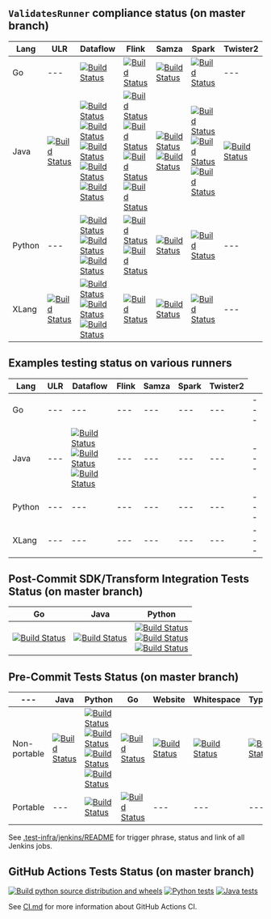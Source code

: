 <!--
    Licensed to the Apache Software Foundation (ASF) under one
    or more contributor license agreements.  See the NOTICE file
    distributed with this work for additional information
    regarding copyright ownership.  The ASF licenses this file
    to you under the Apache License, Version 2.0 (the
    "License"); you may not use this file except in compliance
    with the License.  You may obtain a copy of the License at

      http://www.apache.org/licenses/LICENSE-2.0

    Unless required by applicable law or agreed to in writing,
    software distributed under the License is distributed on an
    "AS IS" BASIS, WITHOUT WARRANTIES OR CONDITIONS OF ANY
    KIND, either express or implied.  See the License for the
    specific language governing permissions and limitations
    under the License.
-->


`ValidatesRunner` compliance status (on master branch)
--------------------------------------------------------

<table>
  <thead>
    <tr>
      <th>Lang</th>
      <th>ULR</th>
      <th>Dataflow</th>
      <th>Flink</th>
      <th>Samza</th>
      <th>Spark</th>
      <th>Twister2</th>
    </tr>
  </thead>
  <tbody>
    <tr>
      <td>Go</td>
      <td>---</td>
      <td>
        <a href="https://ci-beam.apache.org/job/beam_PostCommit_Go/lastCompletedBuild/">
          <img alt="Build Status" src="https://ci-beam.apache.org/job/beam_PostCommit_Go/lastCompletedBuild/badge/icon">
        </a>
      <td>
        <a href="https://ci-beam.apache.org/job/beam_PostCommit_Go_VR_Flink/lastCompletedBuild/">
          <img alt="Build Status" src="https://ci-beam.apache.org/job/beam_PostCommit_Go_VR_Flink/lastCompletedBuild/badge/icon">
        </a>
      </td>
      <td>
        <a href="https://ci-beam.apache.org/job/beam_PostCommit_Go_VR_Samza/lastCompletedBuild/">
          <img alt="Build Status" src="https://ci-beam.apache.org/job/beam_PostCommit_Go_VR_Samza/lastCompletedBuild/badge/icon">
        </a>
      </td>
      <td>
        <a href="https://ci-beam.apache.org/job/beam_PostCommit_Go_VR_Spark/lastCompletedBuild/">
          <img alt="Build Status" src="https://ci-beam.apache.org/job/beam_PostCommit_Go_VR_Spark/lastCompletedBuild/badge/icon">
        </a>
      </td>
      <td>---</td>
    </tr>
    <tr>
      <td>Java</td>
      <td>
        <a href="https://ci-beam.apache.org/job/beam_PostCommit_Java_ValidatesRunner_ULR/lastCompletedBuild/">
          <img alt="Build Status" src="https://ci-beam.apache.org/job/beam_PostCommit_Java_ValidatesRunner_ULR/lastCompletedBuild/badge/icon">
        </a>
      </td>
      <td>
        <a href="https://ci-beam.apache.org/job/beam_PostCommit_Java_ValidatesRunner_Dataflow/lastCompletedBuild/">
          <img alt="Build Status" src="https://ci-beam.apache.org/job/beam_PostCommit_Java_ValidatesRunner_Dataflow/lastCompletedBuild/badge/icon?subject=V1">
        </a><br>
        <a href="https://ci-beam.apache.org/job/beam_PostCommit_Java_ValidatesRunner_Dataflow_Streaming/lastCompletedBuild/">
          <img alt="Build Status" src="https://ci-beam.apache.org/job/beam_PostCommit_Java_ValidatesRunner_Dataflow_Streaming/lastCompletedBuild/badge/icon?subject=V1+Streaming">
        </a><br>
        <a href="https://ci-beam.apache.org/job/beam_PostCommit_Java_ValidatesRunner_Dataflow_Java11/lastCompletedBuild/">
          <img alt="Build Status" src="https://ci-beam.apache.org/job/beam_PostCommit_Java_ValidatesRunner_Dataflow_Java11/lastCompletedBuild/badge/icon?subject=V1+Java+11">
        </a><br>
        <a href="https://ci-beam.apache.org/job/beam_PostCommit_Java_VR_Dataflow_V2/lastCompletedBuild/">
          <img alt="Build Status" src="https://ci-beam.apache.org/job/beam_PostCommit_Java_VR_Dataflow_V2/lastCompletedBuild/badge/icon?subject=V2">
        </a><br>
        <a href="https://ci-beam.apache.org/job/beam_PostCommit_Java_VR_Dataflow_V2_Streaming/lastCompletedBuild/">
          <img alt="Build Status" src="https://ci-beam.apache.org/job/beam_PostCommit_Java_VR_Dataflow_V2_Streaming/lastCompletedBuild/badge/icon?subject=V2+Streaming">
        </a><br>
      </td>
      <td>
        <a href="https://ci-beam.apache.org/job/beam_PostCommit_Java_ValidatesRunner_Flink/lastCompletedBuild/">
          <img alt="Build Status" src="https://ci-beam.apache.org/job/beam_PostCommit_Java_ValidatesRunner_Flink/lastCompletedBuild/badge/icon?subject=Java+8">
        </a><br>
        <a href="https://ci-beam.apache.org/job/beam_PostCommit_Java_ValidatesRunner_Flink_Java11/lastCompletedBuild/">
          <img alt="Build Status" src="https://ci-beam.apache.org/job/beam_PostCommit_Java_ValidatesRunner_Flink_Java11/lastCompletedBuild/badge/icon?subject=Java+11">
        </a><br>
        <a href="https://ci-beam.apache.org/job/beam_PostCommit_Java_PVR_Flink_Batch/lastCompletedBuild/">
          <img alt="Build Status" src="https://ci-beam.apache.org/job/beam_PostCommit_Java_PVR_Flink_Batch/lastCompletedBuild/badge/icon?subject=Portable">
        </a><br>
        <a href="https://ci-beam.apache.org/job/beam_PostCommit_Java_PVR_Flink_Streaming/lastCompletedBuild/">
          <img alt="Build Status" src="https://ci-beam.apache.org/job/beam_PostCommit_Java_PVR_Flink_Streaming/lastCompletedBuild/badge/icon?subject=Portable+Streaming">
        </a>
      </td>
      <td>
        <a href="https://ci-beam.apache.org/job/beam_PostCommit_Java_ValidatesRunner_Samza/lastCompletedBuild/">
          <img alt="Build Status" src="https://ci-beam.apache.org/job/beam_PostCommit_Java_ValidatesRunner_Samza/lastCompletedBuild/badge/icon">
        </a><br>
        <a href="https://ci-beam.apache.org/job/beam_PostCommit_Java_PVR_Samza/lastCompletedBuild/">
          <img alt="Build Status" src="https://ci-beam.apache.org/job/beam_PostCommit_Java_PVR_Samza/lastCompletedBuild/badge/icon?subject=Portable">
        </a>
      </td>
      <td>
        <a href="https://ci-beam.apache.org/job/beam_PostCommit_Java_ValidatesRunner_Spark/lastCompletedBuild/">
          <img alt="Build Status" src="https://ci-beam.apache.org/job/beam_PostCommit_Java_ValidatesRunner_Spark/lastCompletedBuild/badge/icon">
        </a><br>
        <a href="https://ci-beam.apache.org/job/beam_PostCommit_Java_PVR_Spark_Batch/lastCompletedBuild/">
          <img alt="Build Status" src="https://ci-beam.apache.org/job/beam_PostCommit_Java_PVR_Spark_Batch/lastCompletedBuild/badge/icon?subject=Portable">
        </a><br>
        <a href="https://ci-beam.apache.org/job/beam_PostCommit_Java_ValidatesRunner_SparkStructuredStreaming/lastCompletedBuild/">
          <img alt="Build Status" src="https://ci-beam.apache.org/job/beam_PostCommit_Java_ValidatesRunner_SparkStructuredStreaming/lastCompletedBuild/badge/icon?subject=Structured+Streaming">
        </a>
      </td>
      <td>
        <a href="https://ci-beam.apache.org/job/beam_PostCommit_Java_ValidatesRunner_Twister2/lastCompletedBuild/">
          <img alt="Build Status" src="https://ci-beam.apache.org/job/beam_PostCommit_Java_ValidatesRunner_Twister2/lastCompletedBuild/badge/icon">
        </a>
      </td>
    </tr>
    <tr>
      <td>Python</td>
      <td>---</td>
      <td>
        <a href="https://ci-beam.apache.org/job/beam_PostCommit_Py_VR_Dataflow/lastCompletedBuild/">
          <img alt="Build Status" src="https://ci-beam.apache.org/job/beam_PostCommit_Py_VR_Dataflow/lastCompletedBuild/badge/icon?subject=V1">
        </a><br>
        <a href="https://ci-beam.apache.org/job/beam_PostCommit_Py_VR_Dataflow_V2/lastCompletedBuild/">
          <img alt="Build Status" src="https://ci-beam.apache.org/job/beam_PostCommit_Py_VR_Dataflow_V2/lastCompletedBuild/badge/icon?subject=V2">
        </a><br>
        <a href="https://ci-beam.apache.org/job/beam_PostCommit_Py_ValCont/lastCompletedBuild/">
          <img alt="Build Status" src="https://ci-beam.apache.org/job/beam_PostCommit_Py_ValCont/lastCompletedBuild/badge/icon?subject=ValCont">
        </a>
      </td>
      <td>
        <a href="https://ci-beam.apache.org/job/beam_PreCommit_Python_PVR_Flink_Cron/lastCompletedBuild/">
          <img alt="Build Status" src="https://ci-beam.apache.org/job/beam_PreCommit_Python_PVR_Flink_Cron/lastCompletedBuild/badge/icon?subject=Portable">
        </a><br>
        <a href="https://ci-beam.apache.org/job/beam_PostCommit_Python_VR_Flink/lastCompletedBuild/">
          <img alt="Build Status" src="https://ci-beam.apache.org/job/beam_PostCommit_Python_VR_Flink/lastCompletedBuild/badge/icon">
        </a>
      </td>
      <td>
        <a href="https://ci-beam.apache.org/job/beam_PostCommit_Python_VR_Samza/lastCompletedBuild/">
          <img alt="Build Status" src="https://ci-beam.apache.org/job/beam_PostCommit_Python_VR_Samza/lastCompletedBuild/badge/icon">
        </a>
      </td>
      <td>
        <a href="https://ci-beam.apache.org/job/beam_PostCommit_Python_VR_Spark/lastCompletedBuild/">
          <img alt="Build Status" src="https://ci-beam.apache.org/job/beam_PostCommit_Python_VR_Spark/lastCompletedBuild/badge/icon">
        </a>
      </td>
      <td>---</td>
    </tr>
    <tr>
      <td>XLang</td>
      <td>
        <a href="https://ci-beam.apache.org/job/beam_PostCommit_XVR_Direct/lastCompletedBuild/">
          <img alt="Build Status" src="https://ci-beam.apache.org/job/beam_PostCommit_XVR_Direct/lastCompletedBuild/badge/icon">
        </a>
      </td>
      <td>
        <a href="https://ci-beam.apache.org/job/beam_PostCommit_XVR_PythonUsingJava_Dataflow/lastCompletedBuild/">
          <img alt="Build Status" src="https://ci-beam.apache.org/job/beam_PostCommit_XVR_PythonUsingJava_Dataflow/lastCompletedBuild/badge/icon">
        </a><br>
        <a href="https://ci-beam.apache.org/job/beam_PostCommit_XVR_PythonUsingJavaSQL_Dataflow/lastCompletedBuild/">
          <img alt="Build Status" src="https://ci-beam.apache.org/job/beam_PostCommit_XVR_PythonUsingJavaSQL_Dataflow/lastCompletedBuild/badge/icon">
        </a><br>
        <a href="https://ci-beam.apache.org/job/beam_PostCommit_XVR_JavaUsingPython_Dataflow/lastCompletedBuild/">
          <img alt="Build Status" src="https://ci-beam.apache.org/job/beam_PostCommit_XVR_JavaUsingPython_Dataflow/lastCompletedBuild/badge/icon">
        </a><br>
      </td>
      <td>
        <a href="https://ci-beam.apache.org/job/beam_PostCommit_XVR_Flink/lastCompletedBuild/">
          <img alt="Build Status" src="https://ci-beam.apache.org/job/beam_PostCommit_XVR_Flink/lastCompletedBuild/badge/icon">
        </a>
      </td>
      <td>
        <a href="https://ci-beam.apache.org/job/beam_PostCommit_XVR_Samza/lastCompletedBuild/">
          <img alt="Build Status" src="https://ci-beam.apache.org/job/beam_PostCommit_XVR_Samza/lastCompletedBuild/badge/icon">
        </a>
      </td>
      <td>
        <a href="https://ci-beam.apache.org/job/beam_PostCommit_XVR_Spark/lastCompletedBuild/">
          <img alt="Build Status" src="https://ci-beam.apache.org/job/beam_PostCommit_XVR_Spark/lastCompletedBuild/badge/icon">
        </a>
      </td>
      <td>---</td>
    </tr>
  </tbody>
</table>

Examples testing status on various runners
--------------------------------------------------------

<table>
  <thead>
    <tr>
      <th>Lang</th>
      <th>ULR</th>
      <th>Dataflow</th>
      <th>Flink</th>
      <th>Samza</th>
      <th>Spark</th>
      <th>Twister2</th>
    </tr>
  </thead>
  <tbody>
    <tr>
      <td>Go</td>
      <td>---</td>
      <td>---</td>
      <td>---</td>
      <td>---</td>
      <td>---</td>
      <td>---</td>
      <td>---</td>
    </tr>
    <tr>
      <td>Java</td>
      <td>---</td>
      <td>
        <a href="https://ci-beam.apache.org/job/beam_PreCommit_Java_Examples_Dataflow_Cron/lastCompletedBuild/">
          <img alt="Build Status" src="https://ci-beam.apache.org/job/beam_PreCommit_Java_Examples_Dataflow_Cron/lastCompletedBuild/badge/icon?subject=V1">
        </a><br>
        <a href="https://ci-beam.apache.org/job/beam_PreCommit_Java_Examples_Dataflow_Java11_Cron/lastCompletedBuild/">
          <img alt="Build Status" src="https://ci-beam.apache.org/job/beam_PreCommit_Java_Examples_Dataflow_Java11_Cron/lastCompletedBuild/badge/icon?subject=V1+Java11">
        </a><br>
        <a href="https://ci-beam.apache.org/job/beam_PostCommit_Java_Examples_Dataflow_V2/lastCompletedBuild/">
          <img alt="Build Status" src="https://ci-beam.apache.org/job/beam_PostCommit_Java_Examples_Dataflow_V2/lastCompletedBuild/badge/icon?subject=V2">
        </a><br>
      </td>
      <td>---</td>
      <td>---</td>
      <td>---</td>
      <td>---</td>
      <td>---</td>
    </tr>
    <tr>
      <td>Python</td>
      <td>---</td>
      <td>---</td>
      <td>---</td>
      <td>---</td>
      <td>---</td>
      <td>---</td>
      <td>---</td>
    </tr>
    <tr>
      <td>XLang</td>
      <td>---</td>
      <td>---</td>
      <td>---</td>
      <td>---</td>
      <td>---</td>
      <td>---</td>
      <td>---</td>
    </tr>
  </tbody>
</table>

Post-Commit SDK/Transform Integration Tests Status (on master branch)
------------------------------------------------------------------------------------------------

<table>
  <thead>
    <tr>
      <th>Go</th>
      <th>Java</th>
      <th>Python</th>
    </tr>
  </thead>
  <tbody>
    <tr>
      <td>
        <a href="https://ci-beam.apache.org/job/beam_PostCommit_Go/lastCompletedBuild/">
          <img alt="Build Status" src="https://ci-beam.apache.org/job/beam_PostCommit_Go/lastCompletedBuild/badge/icon">
        </a>
      </td>
      <td>
        <a href="https://ci-beam.apache.org/job/beam_PostCommit_Java/lastCompletedBuild/">
          <img alt="Build Status" src="https://ci-beam.apache.org/job/beam_PostCommit_Java/lastCompletedBuild/badge/icon">
        </a>
      </td>
      <td>
        <a href="https://ci-beam.apache.org/job/beam_PostCommit_Python36/lastCompletedBuild/">
          <img alt="Build Status" src="https://ci-beam.apache.org/job/beam_PostCommit_Python36/lastCompletedBuild/badge/icon?subject=3.6">
        </a><br>
        <a href="https://ci-beam.apache.org/job/beam_PostCommit_Python37/lastCompletedBuild/">
          <img alt="Build Status" src="https://ci-beam.apache.org/job/beam_PostCommit_Python37/lastCompletedBuild/badge/icon?subject=3.7">
        </a><br>
        <a href="https://ci-beam.apache.org/job/beam_PostCommit_Python38/lastCompletedBuild/">
          <img alt="Build Status" src="https://ci-beam.apache.org/job/beam_PostCommit_Python38/lastCompletedBuild/badge/icon?subject=3.8">
        </a>
      </td>
    </tr>
  </tbody>
</table>

Pre-Commit Tests Status (on master branch)
------------------------------------------------------------------------------------------------

<table>
  <thead>
    <tr>
      <th>---</th>
      <th>Java</th>
      <th>Python</th>
      <th>Go</th>
      <th>Website</th>
      <th>Whitespace</th>
      <th>Typescript</th>
    </tr>
  </thead>
  <tbody>
    <tr>
      <td>Non-portable</td>
      <td>
        <a href="https://ci-beam.apache.org/job/beam_PreCommit_Java_Cron/lastCompletedBuild/">
          <img alt="Build Status" src="https://ci-beam.apache.org/job/beam_PreCommit_Java_Cron/lastCompletedBuild/badge/icon">
        </a><br>
      </td>
      <td>
        <a href="https://ci-beam.apache.org/job/beam_PreCommit_Python_Cron/lastCompletedBuild/">
          <img alt="Build Status" src="https://ci-beam.apache.org/job/beam_PreCommit_Python_Cron/lastCompletedBuild/badge/icon?subject=Tests">
        </a><br>
        <a href="https://ci-beam.apache.org/job/beam_PreCommit_PythonLint_Cron/lastCompletedBuild/">
          <img alt="Build Status" src="https://ci-beam.apache.org/job/beam_PreCommit_PythonLint_Cron/lastCompletedBuild/badge/icon?subject=Lint">
        </a><br>
        <a href="https://ci-beam.apache.org/job/beam_PreCommit_PythonDocker_Cron/lastCompletedBuild/">
          <img alt="Build Status" src="https://ci-beam.apache.org/job/beam_PreCommit_PythonDocker_Cron/badge/icon?subject=Docker">
        </a><br>
        <a href="https://ci-beam.apache.org/job/beam_PreCommit_PythonDocs_Cron/lastCompletedBuild/">
          <img alt="Build Status" src="https://ci-beam.apache.org/job/beam_PreCommit_PythonDocs_Cron/badge/icon?subject=Docs">
        </a>
      </td>
      <td>
        <a href="https://ci-beam.apache.org/job/beam_PreCommit_Go_Cron/lastCompletedBuild/">
          <img alt="Build Status" src="https://ci-beam.apache.org/job/beam_PreCommit_Go_Cron/lastCompletedBuild/badge/icon">
        </a>
      </td>
      <td>
        <a href="https://ci-beam.apache.org/job/beam_PreCommit_Website_Cron/lastCompletedBuild/">
          <img alt="Build Status" src="https://ci-beam.apache.org/job/beam_PreCommit_Website_Cron/lastCompletedBuild/badge/icon">
        </a>
      </td>
      <td>
        <a href="https://ci-beam.apache.org/job/beam_PreCommit_Whitespace_Cron/lastCompletedBuild/">
          <img alt="Build Status" src="https://ci-beam.apache.org/job/beam_PreCommit_Whitespace_Cron/lastCompletedBuild/badge/icon">
        </a>
      </td>
      <td>
        <a href="https://ci-beam.apache.org/job/beam_PreCommit_Typescript_Cron/lastCompletedBuild/">
          <img alt="Build Status" src="https://ci-beam.apache.org/job/beam_PreCommit_Typescript_Cron/lastCompletedBuild/badge/icon">
        </a>
      </td>
    </tr>
    <tr>
      <td>Portable</td>
      <td>---</td>
      <td>
        <a href="https://ci-beam.apache.org/job/beam_PreCommit_Portable_Python_Cron/lastCompletedBuild/">
          <img alt="Build Status" src="https://ci-beam.apache.org/job/beam_PreCommit_Portable_Python_Cron/lastCompletedBuild/badge/icon">
        </a>
      </td>
      <td>
        <a href="https://ci-beam.apache.org/job/beam_PreCommit_GoPortable_Cron/lastCompletedBuild/">
          <img alt="Build Status" src="https://ci-beam.apache.org/job/beam_PreCommit_GoPortable_Cron/lastCompletedBuild/badge/icon">
        </a>
      </td>
      <td>---</td>
      <td>---</td>
      <td>---</td>
    </tr>
  </tbody>
</table>

See [.test-infra/jenkins/README](https://github.com/apache/beam/blob/master/.test-infra/jenkins/README.md) for trigger phrase, status and link of all Jenkins jobs.


GitHub Actions Tests Status (on master branch)
------------------------------------------------------------------------------------------------
[![Build python source distribution and wheels](https://github.com/apache/beam/workflows/Build%20python%20source%20distribution%20and%20wheels/badge.svg?branch=master&event=schedule)](https://github.com/apache/beam/actions?query=workflow%3A%22Build+python+source+distribution+and+wheels%22+branch%3Amaster+event%3Aschedule)
[![Python tests](https://github.com/apache/beam/workflows/Python%20tests/badge.svg?branch=master&event=schedule)](https://github.com/apache/beam/actions?query=workflow%3A%22Python+Tests%22+branch%3Amaster+event%3Aschedule)
[![Java tests](https://github.com/apache/beam/workflows/Java%20Tests/badge.svg?branch=master&event=schedule)](https://github.com/apache/beam/actions?query=workflow%3A%22Java+Tests%22+branch%3Amaster+event%3Aschedule)

See [CI.md](https://github.com/apache/beam/blob/master/CI.md) for more information about GitHub Actions CI.
